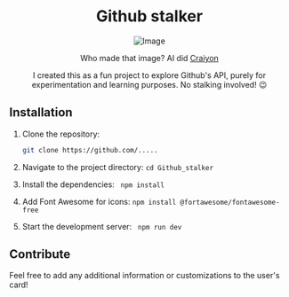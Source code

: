<div align="center">
  <h1>Github stalker</h1>
<img src="https://media.discordapp.net/attachments/1070139130081706068/1122251455798202560/stalker.png" alt="Image" >
  <p>Who made that image? AI did  <a href="https://www.craiyon.com/">Craiyon</a> </p>
  <p>I created this as a fun project to explore Github's API, purely for experimentation and learning purposes. No stalking involved! 😉</p>

</div>


 ## Installation
1. Clone the repository:

   ```bash
   git clone https://github.com/.....
   
 2. Navigate to the project directory:
  ``` cd Github_stalker ```
3. Install the dependencies:
  ``` npm install```
4. Add Font Awesome for icons:
```npm install @fortawesome/fontawesome-free```
5. Start the development server:
``` npm run dev```

## Contribute 
Feel free to add any additional information or customizations to the user's card!
